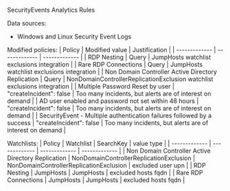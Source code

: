 SecurityEvents Analytics Rules

Data sources: 
- Windows and Linux Security Event Logs

Modified policies:
| Policy  | Modified value | Justification |
| ------------- | ------------- | ------------- |
| RDP Nesting | Query | JumpHosts watchlist exclusions integration |
| Rare RDP Connections | Query | JumpHosts watchlist exclusions integration |
| Non Domain Controller Active Directory Replication | Query | NonDomainControllerReplicationExclusion watchlist exclusions integration |
| Multiple Password Reset by user | "createIncident": false  | Too many incidents, but alerts are of interest on demand |
| AD user enabled and password not set within 48 hours | "createIncident": false  | Too many incidents, but alerts are of interest on demand |
| SecurityEvent - Multiple authentication failures followed by a success | "createIncident": false  | Too many incidents, but alerts are of interest on demand |

Watchlists:
| Policy  | Watchlist | SearchKey | value type |
| ------------- | ------------- | ------------- | ------------- |
| Non Domain Controller Active Directory Replication | NonDomainControllerReplicationExclusion | NonDomainControllerReplicationExclusion | excluded user upn |
| RDP Nesting | JumpHosts | JumpHosts | excluded hosts fqdn |
| Rare RDP Connections | JumpHosts | JumpHosts | excluded hosts fqdn |

